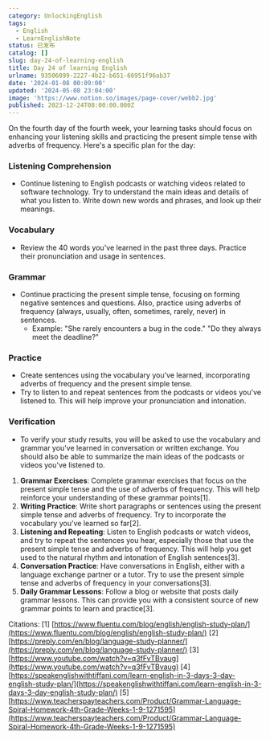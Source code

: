 ```yaml
---
category: UnlockingEnglish
tags:
  - English
  - LearnEnglishNote
status: 已发布
catalog: []
slug: day-24-of-learning-english
title: Day 24 of learning English
urlname: 93506099-2227-4b22-b651-66951f96ab37
date: '2024-01-08 00:09:00'
updated: '2024-05-08 23:04:00'
image: 'https://www.notion.so/images/page-cover/webb2.jpg'
published: 2023-12-24T08:00:00.000Z
---
```


On the fourth day of the fourth week, your learning tasks should focus on enhancing your listening skills and practicing the present simple tense with adverbs of frequency. Here's a specific plan for the day:


### Listening Comprehension

- Continue listening to English podcasts or watching videos related to software technology. Try to understand the main ideas and details of what you listen to. Write down new words and phrases, and look up their meanings.

### Vocabulary

- Review the 40 words you've learned in the past three days. Practice their pronunciation and usage in sentences.

### Grammar

- Continue practicing the present simple tense, focusing on forming negative sentences and questions. Also, practice using adverbs of frequency (always, usually, often, sometimes, rarely, never) in sentences.
    - Example: "She rarely encounters a bug in the code." "Do they always meet the deadline?"

### Practice

- Create sentences using the vocabulary you've learned, incorporating adverbs of frequency and the present simple tense.
- Try to listen to and repeat sentences from the podcasts or videos you've listened to. This will help improve your pronunciation and intonation.

### Verification

- To verify your study results, you will be asked to use the vocabulary and grammar you've learned in conversation or written exchange. You should also be able to summarize the main ideas of the podcasts or videos you've listened to.
1. **Grammar Exercises**: Complete grammar exercises that focus on the present simple tense and the use of adverbs of frequency. This will help reinforce your understanding of these grammar points[1].
2. **Writing Practice**: Write short paragraphs or sentences using the present simple tense and adverbs of frequency. Try to incorporate the vocabulary you've learned so far[2].
3. **Listening and Repeating**: Listen to English podcasts or watch videos, and try to repeat the sentences you hear, especially those that use the present simple tense and adverbs of frequency. This will help you get used to the natural rhythm and intonation of English sentences[3].
4. **Conversation Practice**: Have conversations in English, either with a language exchange partner or a tutor. Try to use the present simple tense and adverbs of frequency in your conversations[3].
5. **Daily Grammar Lessons**: Follow a blog or website that posts daily grammar lessons. This can provide you with a consistent source of new grammar points to learn and practice[3].

Citations:
[1] [https://www.fluentu.com/blog/english/english-study-plan/](https://www.fluentu.com/blog/english/english-study-plan/)
[2] [https://preply.com/en/blog/language-study-planner/](https://preply.com/en/blog/language-study-planner/)
[3] [https://www.youtube.com/watch?v=q3fFvTBvaug](https://www.youtube.com/watch?v=q3fFvTBvaug)
[4] [https://speakenglishwithtiffani.com/learn-english-in-3-days-3-day-english-study-plan/](https://speakenglishwithtiffani.com/learn-english-in-3-days-3-day-english-study-plan/)
[5] [https://www.teacherspayteachers.com/Product/Grammar-Language-Spiral-Homework-4th-Grade-Weeks-1-9-1271595](https://www.teacherspayteachers.com/Product/Grammar-Language-Spiral-Homework-4th-Grade-Weeks-1-9-1271595)

